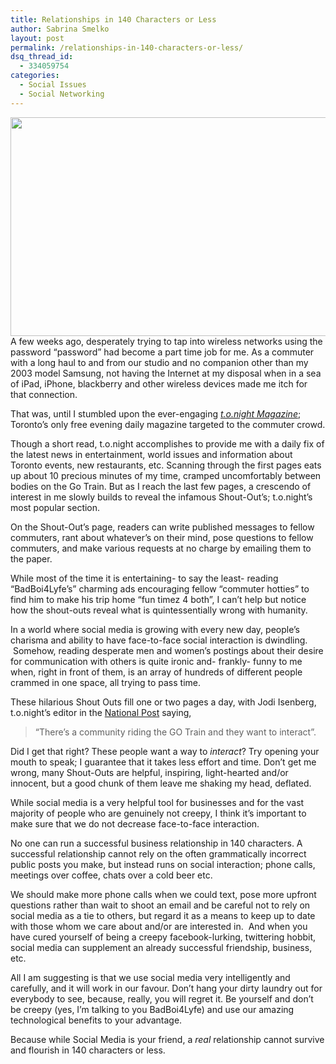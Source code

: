 ```yaml
---
title: Relationships in 140 Characters or Less
author: Sabrina Smelko
layout: post
permalink: /relationships-in-140-characters-or-less/
dsq_thread_id:
  - 334059754
categories:
  - Social Issues
  - Social Networking
---
```

<p style="text-align: left;">
  <a title="t.o.night's Shout Outs" rel="attachment wp-att-5787" href="http://hypenotic.com/meaning-fulmarketing/5760/relationships-in-140-characters-or-less/attachment/shout-outs" target="_blank"></a><a rel="attachment wp-att-5792" href="http://hypenotic.com/meaning-fulmarketing/5760/relationships-in-140-characters-or-less/attachment/2-184"></a><a rel="attachment wp-att-5827" href="http://hypenotic.com/meaning-fulmarketing/5760/relationships-in-140-characters-or-less/attachment/shoutout"><img class="aligncenter size-large wp-image-5827" title="Shout Outs" src="http://hypenotic.com/wordpress/wp-content/uploads/2011/06/shoutout-1024x601.png" alt="" width="594" height="350" /></a><br /> A few weeks ago, desperately trying to tap into wireless networks using the password &#8220;password&#8221; had become a part time job for me. As a commuter with a long haul to and from our studio and no companion other than my 2003 model Samsung, not having the Internet at my disposal when in a sea of iPad, iPhone, blackberry and other wireless devices made me itch for that connection.
</p>

<p style="text-align: left;">
  That was, until I stumbled upon the ever-engaging <em><a href="http://tonightnewspaper.com/index.html">t.o.night Magazine</a></em>; Toronto’s only free evening daily magazine targeted to the commuter crowd.
</p>

Though a short read, t.o.night accomplishes to provide me with a daily fix of the latest news in entertainment, world issues and information about Toronto events, new restaurants, etc. Scanning through the first pages eats up about 10 precious minutes of my time, cramped uncomfortably between bodies on the Go Train. But as I reach the last few pages, a crescendo of interest in me slowly builds to reveal the infamous Shout-Out’s; t.o.night’s most popular section.

On the Shout-Out’s page, readers can write published messages to fellow commuters, rant about whatever’s on their mind, pose questions to fellow commuters, and make various requests at no charge by emailing them to the paper.

While most of the time it is entertaining- to say the least- reading “BadBoi4Lyfe’s” charming ads encouraging fellow “commuter hotties” to find him to make his trip home “fun timez 4 both”, I can’t help but notice how the shout-outs reveal what is quintessentially wrong with humanity.

In a world where social media is growing with every new day, people’s charisma and ability to have face-to-face social interaction is dwindling.  Somehow, reading desperate men and women’s postings about their desire for communication with others is quite ironic and- frankly- funny to me when, right in front of them, is an array of hundreds of different people crammed in one space, all trying to pass time.

These hilarious Shout Outs fill one or two pages a day, with Jodi Isenberg, t.o.night’s editor in the [National Post][1] saying,

> “There’s a community riding the GO Train and they want to interact”.

Did I get that right? These people want a way to *interact*? Try opening your mouth to speak; I guarantee that it takes less effort and time. Don’t get me wrong, many Shout-Outs are helpful, inspiring, light-hearted and/or innocent, but a good chunk of them leave me shaking my head, deflated.

While social media is a very helpful tool for businesses and for the vast majority of people who are genuinely not creepy, I think it’s important to make sure that we do not decrease face-to-face interaction.

No one can run a successful business relationship in 140 characters. A successful relationship cannot rely on the often grammatically incorrect public posts you make, but instead runs on social interaction; phone calls, meetings over coffee, chats over a cold beer etc.

We should make more phone calls when we could text, pose more upfront questions rather than wait to shoot an email and be careful not to rely on social media as a tie to others, but regard it as a means to keep up to date with those whom we care about and/or are interested in.  And when you have cured yourself of being a creepy facebook-lurking, twittering hobbit, social media can supplement an already successful friendship, business, etc.

All I am suggesting is that we use social media very intelligently and carefully, and it will work in our favour. Don&#8217;t hang your dirty laundry out for everybody to see, because, really, you will regret it. Be yourself and don&#8217;t be creepy (yes, I&#8217;m talking to you BadBoi4Lyfe) and use our amazing technological benefits to your advantage.

Because while Social Media is your friend, a *real* relationship cannot survive and flourish in 140 characters or less.

 [1]: http://news.nationalpost.com/2011/04/26/newspaper-lets-go-riders-exchange-love-notes-and-dating-advice/